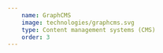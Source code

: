 ```yaml
---
    name: GraphCMS
    image: technologies/graphcms.svg
    type: Content management systems (CMS)
    order: 3
---
```

